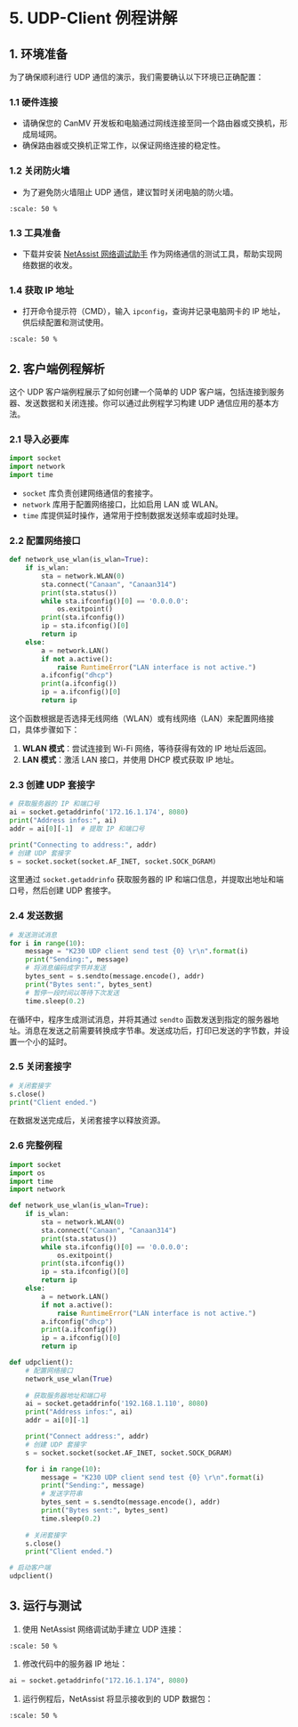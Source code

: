 # 5. UDP-Client 例程讲解

## 1. 环境准备

为了确保顺利进行 UDP 通信的演示，我们需要确认以下环境已正确配置：

### 1.1 硬件连接

- 请确保您的 CanMV 开发板和电脑通过网线连接至同一个路由器或交换机，形成局域网。
- 确保路由器或交换机正常工作，以保证网络连接的稳定性。

### 1.2 关闭防火墙

- 为了避免防火墙阻止 UDP 通信，建议暂时关闭电脑的防火墙。

```{image} ../images/network/image-20240722145319713.png
:scale: 50 %
```

### 1.3 工具准备

- 下载并安装 [NetAssist 网络调试助手](https://www.bing.com/search?q=netassist+cmsoft) 作为网络通信的测试工具，帮助实现网络数据的收发。

### 1.4 获取 IP 地址

- 打开命令提示符（CMD），输入 `ipconfig`，查询并记录电脑网卡的 IP 地址，供后续配置和测试使用。

```{image} ../images/network/image-20240722145500693.png
:scale: 50 %
```

## 2. 客户端例程解析

这个 UDP 客户端例程展示了如何创建一个简单的 UDP 客户端，包括连接到服务器、发送数据和关闭连接。你可以通过此例程学习构建 UDP 通信应用的基本方法。

### 2.1 导入必要库

```python
import socket  
import network  
import time
```

- `socket` 库负责创建网络通信的套接字。
- `network` 库用于配置网络接口，比如启用 LAN 或 WLAN。
- `time` 库提供延时操作，通常用于控制数据发送频率或超时处理。

### 2.2 配置网络接口

```python
def network_use_wlan(is_wlan=True):
    if is_wlan:
        sta = network.WLAN(0)
        sta.connect("Canaan", "Canaan314")
        print(sta.status())
        while sta.ifconfig()[0] == '0.0.0.0':
            os.exitpoint()
        print(sta.ifconfig())
        ip = sta.ifconfig()[0]
        return ip
    else:
        a = network.LAN()
        if not a.active():
            raise RuntimeError("LAN interface is not active.")
        a.ifconfig("dhcp")
        print(a.ifconfig())
        ip = a.ifconfig()[0]
        return ip
```

这个函数根据是否选择无线网络（WLAN）或有线网络（LAN）来配置网络接口，具体步骤如下：

1. **WLAN 模式**：尝试连接到 Wi-Fi 网络，等待获得有效的 IP 地址后返回。
1. **LAN 模式**：激活 LAN 接口，并使用 DHCP 模式获取 IP 地址。

### 2.3 创建 UDP 套接字

```python
# 获取服务器的 IP 和端口号  
ai = socket.getaddrinfo('172.16.1.174', 8080)
print("Address infos:", ai)  
addr = ai[0][-1]  # 提取 IP 和端口号

print("Connecting to address:", addr)
# 创建 UDP 套接字
s = socket.socket(socket.AF_INET, socket.SOCK_DGRAM)
```

这里通过 `socket.getaddrinfo` 获取服务器的 IP 和端口信息，并提取出地址和端口号，然后创建 UDP 套接字。

### 2.4 发送数据

```python
# 发送测试消息
for i in range(10):
    message = "K230 UDP client send test {0} \r\n".format(i)
    print("Sending:", message)
    # 将消息编码成字节并发送
    bytes_sent = s.sendto(message.encode(), addr)
    print("Bytes sent:", bytes_sent)
    # 暂停一段时间以等待下次发送
    time.sleep(0.2)
```

在循环中，程序生成测试消息，并将其通过 `sendto` 函数发送到指定的服务器地址。消息在发送之前需要转换成字节串。发送成功后，打印已发送的字节数，并设置一个小的延时。

### 2.5 关闭套接字

```python
# 关闭套接字
s.close()
print("Client ended.")
```

在数据发送完成后，关闭套接字以释放资源。

### 2.6 完整例程

```python
import socket
import os
import time
import network

def network_use_wlan(is_wlan=True):
    if is_wlan:
        sta = network.WLAN(0)
        sta.connect("Canaan", "Canaan314")
        print(sta.status())
        while sta.ifconfig()[0] == '0.0.0.0':
            os.exitpoint()
        print(sta.ifconfig())
        ip = sta.ifconfig()[0]
        return ip
    else:
        a = network.LAN()
        if not a.active():
            raise RuntimeError("LAN interface is not active.")
        a.ifconfig("dhcp")
        print(a.ifconfig())
        ip = a.ifconfig()[0]
        return ip

def udpclient():
    # 配置网络接口
    network_use_wlan(True)
  
    # 获取服务器地址和端口号
    ai = socket.getaddrinfo('192.168.1.110', 8080)
    print("Address infos:", ai)
    addr = ai[0][-1]

    print("Connect address:", addr)
    # 创建 UDP 套接字
    s = socket.socket(socket.AF_INET, socket.SOCK_DGRAM)

    for i in range(10):
        message = "K230 UDP client send test {0} \r\n".format(i)
        print("Sending:", message)
        # 发送字符串
        bytes_sent = s.sendto(message.encode(), addr)
        print("Bytes sent:", bytes_sent)
        time.sleep(0.2)
    
    # 关闭套接字
    s.close()
    print("Client ended.")

# 启动客户端
udpclient()
```

## 3. 运行与测试

1. 使用 NetAssist 网络调试助手建立 UDP 连接：

```{image} ../images/network/image-20240722171950467.png
:scale: 50 %
```

1. 修改代码中的服务器 IP 地址：

```python
ai = socket.getaddrinfo("172.16.1.174", 8080)
```

1. 运行例程后，NetAssist 将显示接收到的 UDP 数据包：

```{image} ../images/network/image-20240722172037608.png
:scale: 50 %
```
